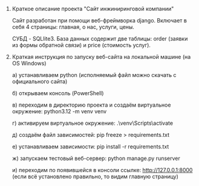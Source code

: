 1. Краткое описание проекта "Сайт инжиниринговой компании"
   
   Сайт разработан при помощи веб-фреймворка django. Включает в себя 4 страницы: главная, о нас, услуги, цены.
   
   СУБД - SQLlite3. База данных содержит две таблицы: order (заявки из формы обратной связи) и price (стоимость услуг).

3. Краткая инструкция по запуску веб-сайта на локальной машине (на OS Windows)
   
     а) устанавливаем python (исполняемый файл можно скачать с официального сайта)
  
     б) открываем консоль (PowerShell)
  
     в) переходим в директорию проекта и создаём виртуальное окружение: python3.12 -m venv venv
  
     г) активируем виртуальное окружение: .\venv\Scripts\activate
  
     д) создаём файл зависимостей: pip freeze > requirements.txt
  
     е) устанавливаем зависимости: pip install -r requirements.txt
  
     ж) запускаем тестовый веб-сервер: python manage.py runserver
  
     и) переходим по появившейся в консоли ссылке: http://127.0.0.1:8000 (если всё установлено правильно, то видим главную страницу)
